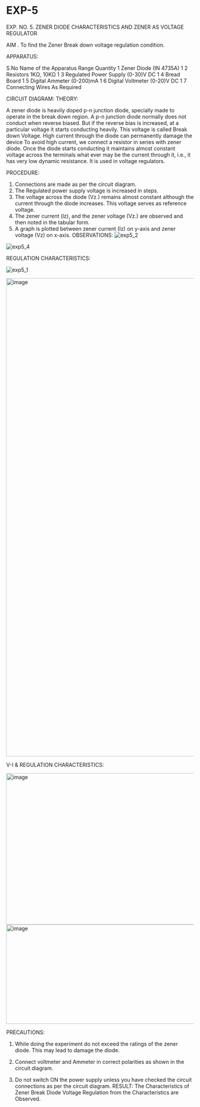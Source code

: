 # EXP-5
EXP. NO. 5. 		ZENER DIODE CHARACTERISTICS AND ZENER AS VOLTAGE REGULATOR

AIM
. To find the Zener Break down voltage regulation condition.

APPARATUS:

S.No	Name of the Apparatus	Range	Quantity
1	Zener Diode (IN 4735A)		1
2	Resistors	1KΩ, 10KΩ	1
3	Regulated Power Supply	(0-30)V DC	1
4	Bread Board		1
5	Digital Ammeter	(0-200)mA	1
6	Digital Voltmeter	(0-20)V DC	1
7	Connecting Wires	As Required	

CIRCUIT DIAGRAM:
THEORY:
	
A zener diode is heavily doped p-n junction diode, specially made to operate in the break down region. A p-n junction diode normally does not conduct when reverse biased. But if the reverse bias is increased, at a particular voltage it starts conducting heavily. This voltage is called Break down Voltage. High current through the diode can permanently damage the device To avoid high current, we connect a resistor in series with zener diode. Once the diode starts conducting it maintains almost constant voltage across the terminals what ever may be the current through it, i.e., it has very low dynamic resistance. It is used in voltage regulators.

PROCEDURE:

1. Connections are made as per the circuit diagram.
2. The Regulated power supply voltage is increased in steps.
3. The voltage across the diode (Vz.) remains almost constant although the current through the diode increases. This voltage serves as reference voltage.
4. The zener current (lz), and the zener voltage (Vz.) are observed and then noted in the tabular form.
4. A graph is plotted between zener current (Iz) on y-axis and zener voltage (Vz) on x-axis.
OBSERVATIONS:
![exp5_2](https://github.com/user-attachments/assets/57c50ede-44a8-4d86-bec2-d2b758db8f61)


![exp5_4](https://github.com/user-attachments/assets/adcf05ac-ed9b-4291-96ed-f4639ed62c76)



REGULATION CHARACTERISTICS:

![exp5_1](https://github.com/user-attachments/assets/313f9cb0-c8c5-4b9a-8866-7f54d6bd416b)

<img width="722" height="1280" alt="image" src="https://github.com/user-attachments/assets/72c498f8-c0a9-4e6e-9d82-4d25380f1bdd" />




V-I & REGULATION CHARACTERISTICS:

<img width="1280" height="405" alt="image" src="https://github.com/user-attachments/assets/d5178bf6-bbf8-4e0e-967b-925aeca1d4d8" />

<img width="728" height="266" alt="image" src="https://github.com/user-attachments/assets/2593f7ce-a9a0-4d58-8fba-4071c7eca3c4" />



PRECAUTIONS:

1. While doing the experiment do not exceed the ratings of the zener diode. This may lead to damage the diode.
2. Connect voltmeter and Ammeter in correct polarities as shown in the circuit diagram.

3. Do not switch ON the power supply unless you have checked the circuit connections as per the circuit diagram.
RESULT:
The Characteristics of Zener Break Diode Voltage Regulation from the Characteristics are Observed.
